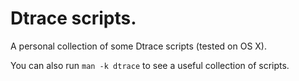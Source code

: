 Dtrace scripts.
=============
A personal collection of some Dtrace scripts (tested on OS X).

You can also run `man -k dtrace` to see a useful collection of scripts.
